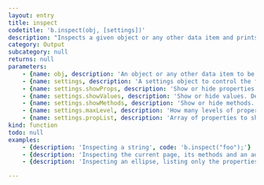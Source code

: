 ```yaml
---
layout: entry
title: inspect
codetitle: 'b.inspect(obj, [settings])'
description: "Inspects a given object or any other data item and prints the result to the console. This is useful for inspecting or debugging any kind of variable or data item. The optional settings object allows to control the function's output. The following parameters can be set in the settings object:\n<code>showProps</code>: Show or hide properties. Default: <code>true</code>\n<code>showValues</code>: Show or hide values. Default: <code>true</code>\n<code>showMethods</code>: Show or hide methods. Default: <code>false</code>\n<code>maxLevel</code>: Chooses how many levels of properties should be inspected recursively. Default: <code>1</code>\n<code>propList</code>: Allows to pass an array of property names to show. If propList is not set all properties will be shown. Default: <code>[]</code> (no propList)\nIf no settings object is set, the default values will be used."
category: Output
subcategory: null
returns: null
parameters:
    - {name: obj, description: 'An object or any other data item to be inspected.', optional: false, type: [Object]}
    - {name: settings, description: 'A settings object to control the function''s behavior.', optional: true, type: [Object]}
    - {name: settings.showProps, description: 'Show or hide properties. Default: <code>true</code>', optional: true, type: [Boolean]}
    - {name: settings.showValues, description: 'Show or hide values. Default: <code>true</code>', optional: true, type: [Boolean]}
    - {name: settings.showMethods, description: 'Show or hide methods. Default: <code>false</code>', optional: true, type: [Boolean]}
    - {name: settings.maxLevel, description: 'How many levels of properties should be inspected recursively. Default: <code>1</code>', optional: true, type: [Number]}
    - {name: settings.propList, description: 'Array of properties to show. Default: <code>[]</code> (no propList)', optional: true, type: [Array]}
kind: function
todo: null
examples:
    - {description: 'Inspecting a string', code: 'b.inspect("foo");'}
    - {description: 'Inspecting the current page, its methods and an additional level of properties', code: 'b.inspect(b.page(), {showMethods: true, maxLevel: 2})'}
    - {description: 'Inspecting an ellipse, listing only the properties "geometricBounds" and "strokeWeight"', code: "var myEllipse = b.ellipse(0, 0, 10, 10);\nb.inspect(myEllipse, {maxLevel: 2, propList: [\"geometricBounds, strokeWeight\"]});"}

---
```

